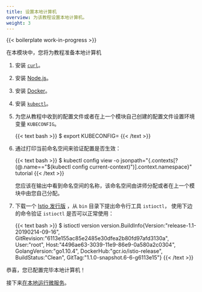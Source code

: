 ```yaml
---
title: 设置本地计算机
overview: 为该教程设置本地计算机。
weight: 3
---
```


{{< boilerplate work-in-progress >}}

在本模块中，您将为教程准备本地计算机

1. 安装 [`curl`](https://curl.haxx.se/download.html)。

1. 安装 [Node.js](https://nodejs.org/en/download/)。

1. 安装 [Docker](https://docs.docker.com/install/)。

1. 安装 [`kubectl`](https://kubernetes.io/docs/tasks/tools/install-kubectl/)。

1. 为您从教程中收到的配置文件或者在上一个模块自己创建的配置文件设置环境变量 `KUBECONFIG`。

    {{< text bash >}}
    $ export KUBECONFIG=<the file you recieved or created in the previous module>
    {{< /text >}}

1. 通过打印当前命名空间来验证配置是否生效：

    {{< text bash >}}
    $ kubectl config view -o jsonpath="{.contexts[?(@.name==\"$(kubectl config current-context)\")].context.namespace}"
    tutorial
    {{< /text >}}

    您应该在输出中看到命名空间的名称，该命名空间由讲师分配或者在上一个模块中由您自己分配。

1. 下载一个 [Istio 发行版](https://github.com/istio/istio/releases) ，从 `bin` 目录下提出命令行工具 `istioctl`， 使用下边的命令验证 `istioctl` 是否可以正常使用：

    {{< text bash >}}
    $ istioctl version
    version.BuildInfo{Version:"release-1.1-20190214-09-16", GitRevision:"6113e155ac85e2485e30dfea2b80fd97afd3130a", User:"root", Host:"4496ae63-3039-11e9-86e9-0a580a2c0304", GolangVersion:"go1.10.4", DockerHub:"gcr.io/istio-release", BuildStatus:"Clean", GitTag:"1.1.0-snapshot.6-6-g6113e15"}
    {{< /text >}}

恭喜，您已配置完毕本地计算机！

接下来[在本地运行微服务](/zh/docs/examples/microservices-istio/single/)。

